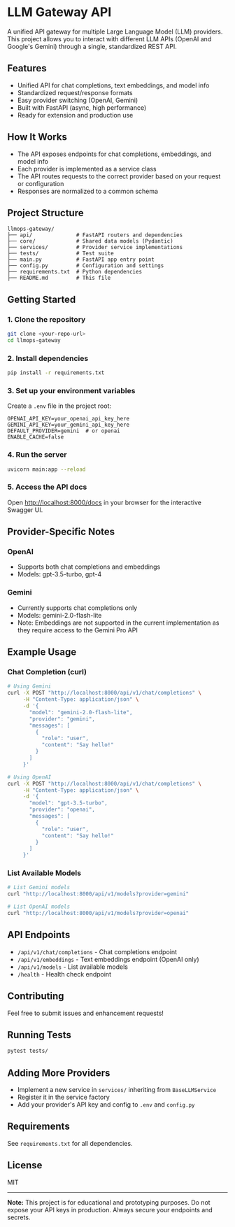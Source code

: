 # LLM Gateway API

A unified API gateway for multiple Large Language Model (LLM) providers. This project allows you to interact with different LLM APIs (OpenAI and Google's Gemini) through a single, standardized REST API.

## Features
- Unified API for chat completions, text embeddings, and model info
- Standardized request/response formats
- Easy provider switching (OpenAI, Gemini)
- Built with FastAPI (async, high performance)
- Ready for extension and production use

## How It Works
- The API exposes endpoints for chat completions, embeddings, and model info
- Each provider is implemented as a service class
- The API routes requests to the correct provider based on your request or configuration
- Responses are normalized to a common schema

## Project Structure
```
llmops-gateway/
├── api/              # FastAPI routers and dependencies
├── core/             # Shared data models (Pydantic)
├── services/         # Provider service implementations
├── tests/            # Test suite
├── main.py           # FastAPI app entry point
├── config.py         # Configuration and settings
├── requirements.txt  # Python dependencies
├── README.md         # This file
```

## Getting Started

### 1. Clone the repository
```bash
git clone <your-repo-url>
cd llmops-gateway
```

### 2. Install dependencies
```bash
pip install -r requirements.txt
```

### 3. Set up your environment variables
Create a `.env` file in the project root:
```
OPENAI_API_KEY=your_openai_api_key_here
GEMINI_API_KEY=your_gemini_api_key_here
DEFAULT_PROVIDER=gemini  # or openai
ENABLE_CACHE=false
```

### 4. Run the server
```bash
uvicorn main:app --reload
```

### 5. Access the API docs
Open [http://localhost:8000/docs](http://localhost:8000/docs) in your browser for the interactive Swagger UI.

## Provider-Specific Notes

### OpenAI
- Supports both chat completions and embeddings
- Models: gpt-3.5-turbo, gpt-4

### Gemini
- Currently supports chat completions only
- Models: gemini-2.0-flash-lite
- Note: Embeddings are not supported in the current implementation as they require access to the Gemini Pro API

## Example Usage

### Chat Completion (curl)
```bash
# Using Gemini
curl -X POST "http://localhost:8000/api/v1/chat/completions" \
     -H "Content-Type: application/json" \
     -d '{
       "model": "gemini-2.0-flash-lite",
       "provider": "gemini",
       "messages": [
         {
           "role": "user",
           "content": "Say hello!"
         }
       ]
     }'

# Using OpenAI
curl -X POST "http://localhost:8000/api/v1/chat/completions" \
     -H "Content-Type: application/json" \
     -d '{
       "model": "gpt-3.5-turbo",
       "provider": "openai",
       "messages": [
         {
           "role": "user",
           "content": "Say hello!"
         }
       ]
     }'
```

### List Available Models
```bash
# List Gemini models
curl "http://localhost:8000/api/v1/models?provider=gemini"

# List OpenAI models
curl "http://localhost:8000/api/v1/models?provider=openai"
```

## API Endpoints

- `/api/v1/chat/completions` - Chat completions endpoint
- `/api/v1/embeddings` - Text embeddings endpoint (OpenAI only)
- `/api/v1/models` - List available models
- `/health` - Health check endpoint

## Contributing

Feel free to submit issues and enhancement requests!

## Running Tests
```bash
pytest tests/
```

## Adding More Providers
- Implement a new service in `services/` inheriting from `BaseLLMService`
- Register it in the service factory
- Add your provider's API key and config to `.env` and `config.py`

## Requirements
See `requirements.txt` for all dependencies.

## License
MIT

---

**Note:** This project is for educational and prototyping purposes. Do not expose your API keys in production. Always secure your endpoints and secrets. 
